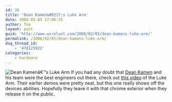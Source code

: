 ```yaml
---
id: 30
title: 'Dean Kamen&#8217;s Luke Arm'
date: 2008-02-05 17:06:25
author: Tea
layout: post
guid: 'http://www.wirelust.com/2008/02/05/dean-kamens-luke-arm/'
permalink: /2008/02/05/dean-kamens-luke-arm/
dsq_thread_id:
    - '478125922'
categories:
    - hardware
---
```


![Dean Kamenâ€™s Luke Arm](http://www.wirelust.com/blog/wp-content/uploads/2008/02/lukearm.jpg) If you had any doubt that [Dean Kamen](http://en.wikipedia.org/wiki/Dean_Kamen) and his team were the best engineers out there, check out [this video](http://spectrum.ieee.org/video?id=221) of the Luke Arm. Their earlier demos were pretty neat, but this one really shows off the devices abilities. Hopefully they leave it with that chrome exterior when they release it on the public.